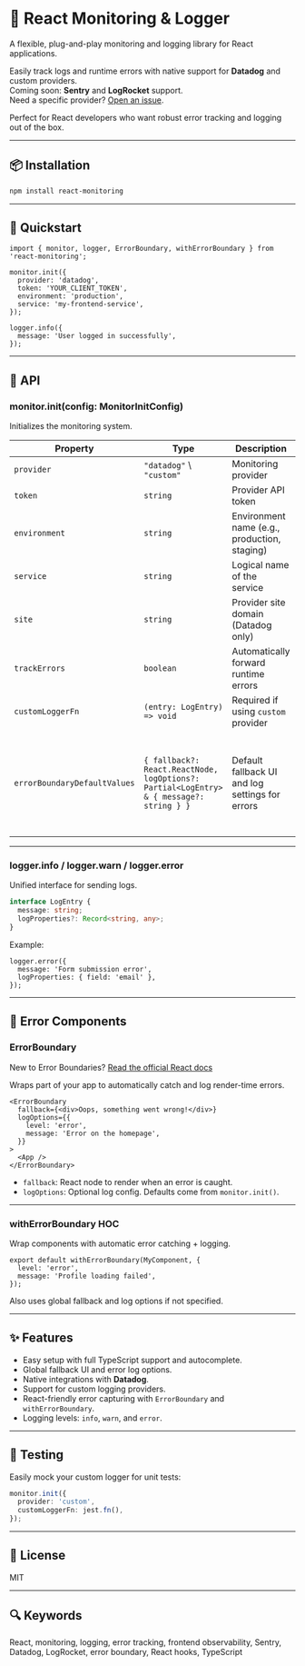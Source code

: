 
# 🧩 React Monitoring & Logger

A flexible, plug-and-play monitoring and logging library for React applications.

Easily track logs and runtime errors with native support for **Datadog** and custom providers.  
Coming soon: **Sentry** and **LogRocket** support.  
Need a specific provider? [Open an issue](https://github.com/good-repository/react-monitoring/issues).

Perfect for React developers who want robust error tracking and logging out of the box.

---

## 📦 Installation

```bash
npm install react-monitoring
```

---

## 🚀 Quickstart

```tsx
import { monitor, logger, ErrorBoundary, withErrorBoundary } from 'react-monitoring';

monitor.init({
  provider: 'datadog',
  token: 'YOUR_CLIENT_TOKEN',
  environment: 'production',
  service: 'my-frontend-service',
});

logger.info({
  message: 'User logged in successfully',
});
```

---

## 🔧 API

### monitor.init(config: MonitorInitConfig)

Initializes the monitoring system.

| Property                  | Type                              | Description                                         | Required                         | Default                        |
|---------------------------|-----------------------------------|-----------------------------------------------------|----------------------------------|--------------------------------|
| `provider`                | `"datadog"` \ `"custom"`         | Monitoring provider                                 | ✅ Yes                            | —                              |
| `token`                   | `string`                          | Provider API token                                  | ✅ Yes                            | —                              |
| `environment`             | `string`                          | Environment name (e.g., production, staging)        | 🔶 Recommended                    | `"production"`                 |
| `service`                 | `string`                          | Logical name of the service                         | 🔶 Recommended                    | `"frontend"`                   |
| `site`                    | `string`                          | Provider site domain (Datadog only)                 | 🔶 Recommended (Datadog only)     | Based on provider              |
| `trackErrors`             | `boolean`                         | Automatically forward runtime errors                | ❌ Optional                       | `false`                        |
| `customLoggerFn`          | `(entry: LogEntry) => void`       | Required if using `custom` provider                 | ✅ Yes (for `custom`)             | —                              |
| `errorBoundaryDefaultValues` | `{ fallback?: React.ReactNode, logOptions?: Partial<LogEntry> & { message?: string } }` | Default fallback UI and log settings for errors | ❌ Optional                       | `<div>Something went wrong.</div>`,<br> `{ level: "error", message: "An error occurred in the application", logProperties: {}, }` |

---

### logger.info / logger.warn / logger.error

Unified interface for sending logs.

```ts
interface LogEntry {
  message: string;
  logProperties?: Record<string, any>;
}
```

Example:

```tsx
logger.error({
  message: 'Form submission error',
  logProperties: { field: 'email' },
});
```

---

## 🧱 Error Components

### ErrorBoundary

New to Error Boundaries? [Read the official React docs](https://reactjs.org/docs/error-boundaries.html)

Wraps part of your app to automatically catch and log render-time errors.

```tsx
<ErrorBoundary
  fallback={<div>Oops, something went wrong!</div>}
  logOptions={{
    level: 'error',
    message: 'Error on the homepage',
  }}
>
  <App />
</ErrorBoundary>
```

- `fallback`: React node to render when an error is caught.
- `logOptions`: Optional log config. Defaults come from `monitor.init()`.

---

### withErrorBoundary HOC

Wrap components with automatic error catching + logging.

```tsx
export default withErrorBoundary(MyComponent, {
  level: 'error',
  message: 'Profile loading failed',
});
```

Also uses global fallback and log options if not specified.

---

## ✨ Features

- Easy setup with full TypeScript support and autocomplete.
- Global fallback UI and error log options.
- Native integrations with **Datadog**.
- Support for custom logging providers.
- React-friendly error capturing with `ErrorBoundary` and `withErrorBoundary`.
- Logging levels: `info`, `warn`, and `error`.

---

## 🧪 Testing

Easily mock your custom logger for unit tests:

```ts
monitor.init({
  provider: 'custom',
  customLoggerFn: jest.fn(),
});
```

---

## 📄 License

MIT

---

## 🔍 Keywords

React, monitoring, logging, error tracking, frontend observability, Sentry, Datadog, LogRocket, error boundary, React hooks, TypeScript
